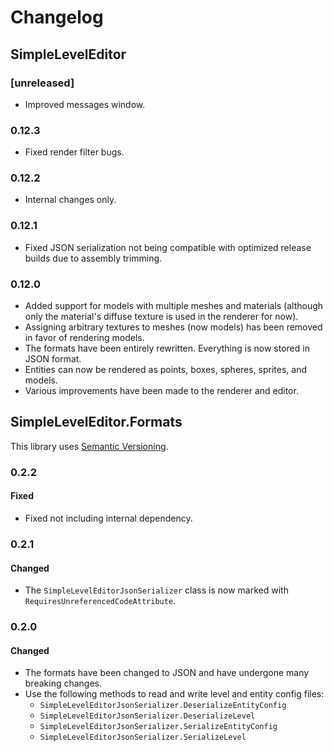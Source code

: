 # Changelog

## SimpleLevelEditor

### [unreleased]

- Improved messages window.

### 0.12.3

- Fixed render filter bugs.

### 0.12.2

- Internal changes only.

### 0.12.1

- Fixed JSON serialization not being compatible with optimized release builds due to assembly trimming.

### 0.12.0

- Added support for models with multiple meshes and materials (although only the material's diffuse texture is used in the renderer for now).
- Assigning arbitrary textures to meshes (now models) has been removed in favor of rendering models.
- The formats have been entirely rewritten. Everything is now stored in JSON format.
- Entities can now be rendered as points, boxes, spheres, sprites, and models.
- Various improvements have been made to the renderer and editor.

## SimpleLevelEditor.Formats

This library uses [Semantic Versioning](https://semver.org/spec/v2.0.0.html).

### 0.2.2

#### Fixed

- Fixed not including internal dependency.

### 0.2.1

#### Changed

- The `SimpleLevelEditorJsonSerializer` class is now marked with `RequiresUnreferencedCodeAttribute`.

### 0.2.0

#### Changed

- The formats have been changed to JSON and have undergone many breaking changes.
- Use the following methods to read and write level and entity config files:
  - `SimpleLevelEditorJsonSerializer.DeserializeEntityConfig`
  - `SimpleLevelEditorJsonSerializer.DeserializeLevel`
  - `SimpleLevelEditorJsonSerializer.SerializeEntityConfig`
  - `SimpleLevelEditorJsonSerializer.SerializeLevel`
